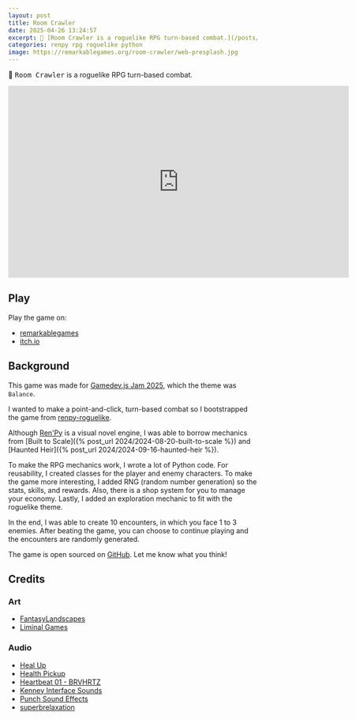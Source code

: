 ```yaml
---
layout: post
title: Room Crawler
date: 2025-04-26 13:24:57
excerpt: 🚪 [Room Crawler is a roguelike RPG turn-based combat.](/posts/room-crawler)
categories: renpy rpg roguelike python
image: https://remarkablegames.org/room-crawler/web-presplash.jpg
---
```


🚪 <kbd>Room Crawler</kbd> is a roguelike RPG turn-based combat.

<iframe src="https://remarkablegames.org/room-crawler/" frameBorder="0" width="690" height="388" style="display: block; margin: 0 auto;"></iframe>

## Play

Play the game on:

- [remarkablegames](https://remarkablegames.org/room-crawler)
- [itch.io](https://remarkablegames.itch.io/room-crawler)

## Background

This game was made for [Gamedev.js Jam 2025](https://itch.io/jam/gamedevjs-2025), which the theme was `Balance`.

I wanted to make a point-and-click, turn-based combat so I bootstrapped the game from [renpy-roguelike](https://github.com/remarkablegames/renpy-roguelike).

Although [Ren'Py](https://www.renpy.org/) is a visual novel engine, I was able to borrow mechanics from [Built to Scale]({% post_url 2024/2024-08-20-built-to-scale %}) and [Haunted Heir]({% post_url 2024/2024-09-16-haunted-heir %}).

To make the RPG mechanics work, I wrote a lot of Python code. For reusability, I created classes for the player and enemy characters. To make the game more interesting, I added RNG (random number generation) so the stats, skills, and rewards. Also, there is a shop system for you to manage your economy. Lastly, I added an exploration mechanic to fit with the roguelike theme.

In the end, I was able to create 10 encounters, in which you face 1 to 3 enemies. After beating the game, you can choose to continue playing and the encounters are randomly generated.

The game is open sourced on [GitHub](https://github.com/remarkablegames/room-crawler). Let me know what you think!

## Credits

### Art

- [FantasyLandscapes](https://itch.io/c/3093764/pixel-art)
- [Liminal Games](https://liminal-space-dev.itch.io/free-horror-school-vn-backgrounds)

### Audio

- [Heal Up](https://pixabay.com/sound-effects/heal-up-39285/)
- [Health Pickup](https://pixabay.com/sound-effects/health-pickup-6860/)
- [Heartbeat 01 - BRVHRTZ](https://pixabay.com/sound-effects/heartbeat-01-brvhrtz-225058/)
- [Kenney Interface Sounds](https://kenney.nl/assets/interface-sounds)
- [Punch Sound Effects](https://pixabay.com/sound-effects/punch-sound-effects-28649/)
- [superbrelaxation](https://pixabay.com/sound-effects/superbrelaxation-19606/)
